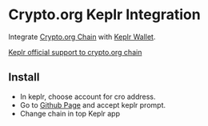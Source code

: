 # Crypto.org Keplr Integration

Integrate [Crypto.org Chain](https://crypto.org/) with [Keplr Wallet](https://keplr.app/).

[Keplr official support to crypto.org chain](https://wallet.keplr.app/#/crypto-org/stake)

## Install

- In keplr, choose account for cro address.
- Go to [Github Page](https://giansalex.github.io/cro-keplr) and accept keplr prompt.
- Change chain in top Keplr app
